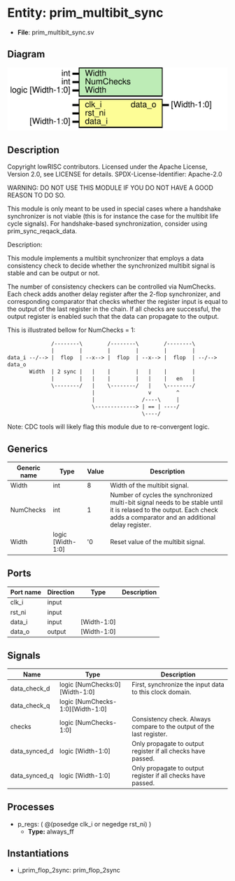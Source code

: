 # Entity: prim_multibit_sync

- **File**: prim_multibit_sync.sv
## Diagram

![Diagram](prim_multibit_sync.svg "Diagram")
## Description

 Copyright lowRISC contributors.
 Licensed under the Apache License, Version 2.0, see LICENSE for details.
 SPDX-License-Identifier: Apache-2.0

 WARNING: DO NOT USE THIS MODULE IF YOU DO NOT HAVE A GOOD REASON TO DO SO.

 This module is only meant to be used in special cases where a handshake synchronizer
 is not viable (this is for instance the case for the multibit life cycle signals).
 For handshake-based synchronization, consider using prim_sync_reqack_data.


 Description:

 This module implements a multibit synchronizer that employs a data consistency check to
 decide whether the synchronized multibit signal is stable and can be output or not.

 The number of consistency checkers can be controlled via NumChecks. Each check adds another
 delay register after the 2-flop synchronizer, and corresponding comparator that checks whether
 the register input is equal to the output of the last register in the chain. If all checks are
 successful, the output register is enabled such that the data can propagate to the output.

 This is illustrated bellow for NumChecks = 1:

                  /--------\        /--------\        /--------\
                  |        |        |        |        |        |
    data_i --/--> |  flop  | --x--> |  flop  | --x--> |  flop  | --/--> data_o
           Width  | 2 sync |   |    |        |   |    |        |
                  |        |   |    |        |   |    |   en   |
                  \--------/   |    \--------/   |    \--------/
                               |                 v        ^
                               |               /----\     |
                               \-------------> | == | ----/
                                               \----/

 Note: CDC tools will likely flag this module due to re-convergent logic.


## Generics

| Generic name | Type              | Value | Description                                                                                                                                                                 |
| ------------ | ----------------- | ----- | --------------------------------------------------------------------------------------------------------------------------------------------------------------------------- |
| Width        | int               | 8     |  Width of the multibit signal.                                                                                                                                              |
| NumChecks    | int               | 1     |  Number of cycles the synchronized multi-bit signal needs to  be stable until it is relased to the output. Each check adds  a comparator and an additional delay register.  |
| Width        | logic [Width-1:0] | '0    |  Reset value of the multibit signal.                                                                                                                                        |
## Ports

| Port name | Direction | Type        | Description |
| --------- | --------- | ----------- | ----------- |
| clk_i     | input     |             |             |
| rst_ni    | input     |             |             |
| data_i    | input     | [Width-1:0] |             |
| data_o    | output    | [Width-1:0] |             |
## Signals

| Name          | Type                             | Description                                                             |
| ------------- | -------------------------------- | ----------------------------------------------------------------------- |
| data_check_d  | logic [NumChecks:0][Width-1:0]   |  First, synchronize the input data to this clock domain.                |
| data_check_q  | logic [NumChecks-1:0][Width-1:0] |                                                                         |
| checks        | logic [NumChecks-1:0]            |  Consistency check. Always compare to the output of the last register.  |
| data_synced_d | logic [Width-1:0]                |  Only propagate to output register if all checks have passed.           |
| data_synced_q | logic [Width-1:0]                |  Only propagate to output register if all checks have passed.           |
## Processes
- p_regs: ( @(posedge clk_i or negedge rst_ni) )
  - **Type:** always_ff
## Instantiations

- i_prim_flop_2sync: prim_flop_2sync
